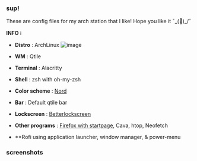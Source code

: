 ### sup!

These are config files for my arch station that I like! Hope you like it ¯\_(🙂)_/¯

**INFO** ℹ️

- **Distro** : ArchLinux ![image](https://user-images.githubusercontent.com/65948438/156714261-982fa69d-6ffd-4b30-905d-67eef370a89d.png)

- **WM** : Qtile
- **Terminal** : Alacritty
- **Shell** : zsh with oh-my-zsh
- **Color scheme** : [Nord](https://www.nordtheme.com/)
- **Bar** : Default qtile bar
- **Lockscreen** : [Betterlockscreen](https://github.com/betterlockscreen/betterlockscreen)
- **Other programs** : [Firefox with startpage](https://www.reddit.com/r/FirefoxCSS/comments/ho6gbu/minimal_userchrome_startpage/), Cava, htop, Neofetch
- **Rofi using application launcher, window manager, & power-menu

### screenshots 
